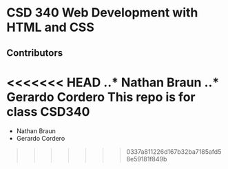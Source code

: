 # CSD 340 Web Development with HTML and CSS
## Contributors
<<<<<<< HEAD
..* Nathan Braun
..* Gerardo Cordero
This  repo is for class CSD340
=======
  * Nathan Braun
  * Gerardo Cordero

>>>>>>> 0337a811226d167b32ba7185afd58e59181f849b
